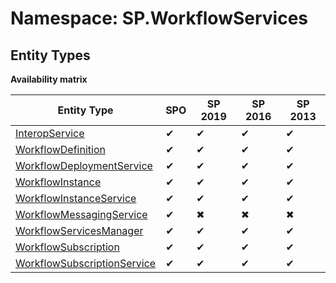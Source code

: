 # Namespace: SP.WorkflowServices
## Entity Types

**Availability matrix**

Entity Type | SPO | SP 2019 | SP 2016 | SP 2013
----------|-----|---------|---------|--------
[InteropService](./EntityTypes/InteropService.md) | ✔ | ✔ | ✔ | ✔
[WorkflowDefinition](./EntityTypes/WorkflowDefinition.md) | ✔ | ✔ | ✔ | ✔
[WorkflowDeploymentService](./EntityTypes/WorkflowDeploymentService.md) | ✔ | ✔ | ✔ | ✔
[WorkflowInstance](./EntityTypes/WorkflowInstance.md) | ✔ | ✔ | ✔ | ✔
[WorkflowInstanceService](./EntityTypes/WorkflowInstanceService.md) | ✔ | ✔ | ✔ | ✔
[WorkflowMessagingService](./EntityTypes/WorkflowMessagingService.md) | ✔ | ✖ | ✖ | ✖
[WorkflowServicesManager](./EntityTypes/WorkflowServicesManager.md) | ✔ | ✔ | ✔ | ✔
[WorkflowSubscription](./EntityTypes/WorkflowSubscription.md) | ✔ | ✔ | ✔ | ✔
[WorkflowSubscriptionService](./EntityTypes/WorkflowSubscriptionService.md) | ✔ | ✔ | ✔ | ✔
